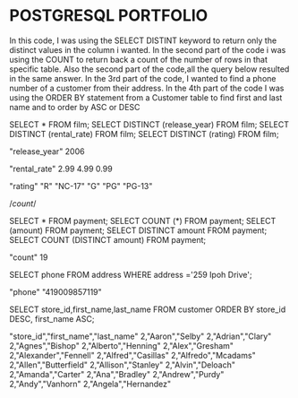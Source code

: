 # POSTGRESQL PORTFOLIO
In this code, I was using the SELECT DISTINT keyword to return only the distinct values in the column i wanted.
In the second part of the code i was using the COUNT to return back a  count of the number of rows in that specific table.
Also the second part of the code,all the query below resulted in the same answer.
In the 3rd part of the code, I wanted to find a phone number of a customer from their address.
In the 4th part of the code I was using the ORDER BY statement from a Customer table to find first and last name and to order by ASC or DESC

 

SELECT * FROM film;
SELECT DISTINCT (release_year) FROM film;
SELECT DISTINCT (rental_rate) FROM film;
SELECT DISTINCT (rating) FROM film;

"release_year"
2006


"rental_rate"
2.99
4.99
0.99

"rating"
"R"
"NC-17"
"G"
"PG"
"PG-13"


/*count*/

SELECT * FROM payment;
SELECT COUNT (*) FROM payment;
SELECT (amount) FROM payment;
SELECT DISTINCT amount FROM payment;
SELECT COUNT (DISTINCT amount) FROM payment;

"count"
19

SELECT phone FROM address
WHERE address ='259 Ipoh Drive';

"phone"
"419009857119"

SELECT store_id,first_name,last_name FROM customer
ORDER BY store_id DESC, first_name ASC;

"store_id","first_name","last_name"
2,"Aaron","Selby"
2,"Adrian","Clary"
2,"Agnes","Bishop"
2,"Alberto","Henning"
2,"Alex","Gresham"
2,"Alexander","Fennell"
2,"Alfred","Casillas"
2,"Alfredo","Mcadams"
2,"Allen","Butterfield"
2,"Allison","Stanley"
2,"Alvin","Deloach"
2,"Amanda","Carter"
2,"Ana","Bradley"
2,"Andrew","Purdy"
2,"Andy","Vanhorn"
2,"Angela","Hernandez"












